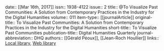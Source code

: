 date:: [[Mar 16th, 2017]]
issn:: 1938-4122
issue:: 2
title:: @To Visualize Past Communities: A Solution from Contemporary Practices in the Industry for the Digital Humanities
volume:: 011
item-type:: [[journalArticle]]
original-title:: To Visualize Past Communities: A Solution from Contemporary Practices in the Industry for the Digital Humanities
short-title:: To Visualize Past Communities
publication-title:: Digital Humanities Quarterly
journal-abbreviation:: DHQ
authors:: [[Gérald Péoux]], [[Jean-Roch Houllier]]
links:: [Local library](zotero://select/groups/2386895/items/N6XZEUZV), [Web library](https://www.zotero.org/groups/2386895/items/N6XZEUZV)

